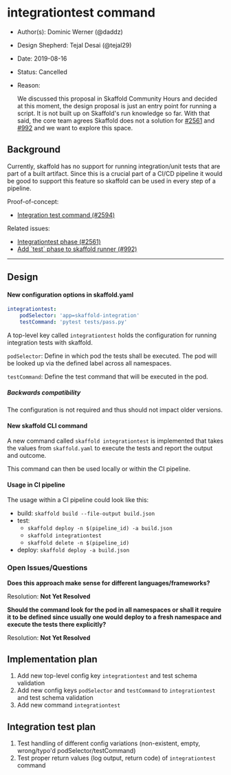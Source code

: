 # integrationtest command

* Author(s): Dominic Werner (@daddz)
* Design Shepherd: Tejal Desai (@tejal29) 
* Date: 2019-08-16
* Status: Cancelled
* Reason: 
  
  We discussed this proposal in Skaffold Community Hours and decided at this
  moment, the design proposal is just an entry point for running a script.
  It is not built up on Skaffold's run knowledge so far.
  With that said, the core team agrees Skaffold does not a solution
  for [#2561](https://github.com/GoogleContainerTools/skaffold/issues/2561)
  and [#992](https://github.com/GoogleContainerTools/skaffold/issues/992) and we want to
  explore this space.
          
## Background

Currently, skaffold has no support for running integration/unit tests 
that are part of a built artifact. Since this is a crucial part of a CI/CD
pipeline it would be good to support this feature so skaffold can be used
in every step of a pipeline.

Proof-of-concept:
- [Integration test command (\#2594)](https://github.com/GoogleContainerTools/skaffold/pull/2594)

Related issues:
- [Integrationtest phase (\#2561)](https://github.com/GoogleContainerTools/skaffold/issues/2561)
- [Add \`test\` phase to skaffold runner (\#992)](https://github.com/GoogleContainerTools/skaffold/issues/992)
___

## Design

#### New configuration options in skaffold.yaml

```yaml
integrationtest:
    podSelector: 'app=skaffold-integration'
    testCommand: 'pytest tests/pass.py'
```

A top-level key called `integrationtest` holds the configuration for running
integration tests with skaffold.

`podSelector`: Define in which pod the tests shall be executed.
The pod will be looked up via the defined label across all namespaces.

`testCommand`: Define the test command that will be executed in the pod.

##### Backwards compatibility

The configuration is not required and thus should not impact older versions.

#### New skaffold CLI command

A new command called `skaffold integrationtest` is implemented that takes
the values from `skaffold.yaml` to execute the tests and report the output
and outcome.

This command can then be used locally or within the CI pipeline.

#### Usage in CI pipeline

The usage within a CI pipeline could look like this:

* build: `skaffold build --file-output build.json`
* test: 
  * `skaffold deploy -n $(pipeline_id) -a build.json`
  * `skaffold integrationtest`
  * `skaffold delete -n $(pipeline_id)`
* deploy: `skaffold deploy -a build.json`

### Open Issues/Questions

**Does this approach make sense for different languages/frameworks?**

Resolution: __Not Yet Resolved__

**Should the command look for the pod in all namespaces or shall it require it to be defined since
usually one would deploy to a fresh namespace and execute the tests there explicitly?**

Resolution: __Not Yet Resolved__

## Implementation plan

1. Add new top-level config key `integrationtest` and test schema validation
2. Add new config keys `podSelector` and `testCommand` to `integrationtest` and test schema validation
3. Add new command `integrationtest`


## Integration test plan

1. Test handling of different config variations (non-existent, empty, wrong/typo'd podSelector/testCommand)
2. Test proper return values (log output, return code) of `integrationtest` command
